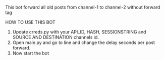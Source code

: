 This  bot forward all old posts from channel-1 to channel-2 without forward tag 


HOW TO USE THIS BOT
1. Update crreds.py with your API_ID, HASH, SESSIONSTRING and SOURCE AND DESTINATION channels id.
2. Open main.py and go to line and change the delay seconds per post forward.
3. Now start the bot 
